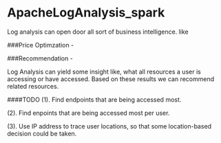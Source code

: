 # ApacheLogAnalysis_spark

Log analysis can open door all sort of business intelligence. like 

###Price Optimzation -

###Recommendation - 

Log Analysis can yield some insight like, what all resources a user is accessing or have accessed.
Based on these results we can recommend related resources.


####TODO
(1). Find endpoints that are being accessed most.

(2). Find enpoints that are being accessed most per user.

(3). Use IP address to trace user locations, so that some location-based decision could be taken.

